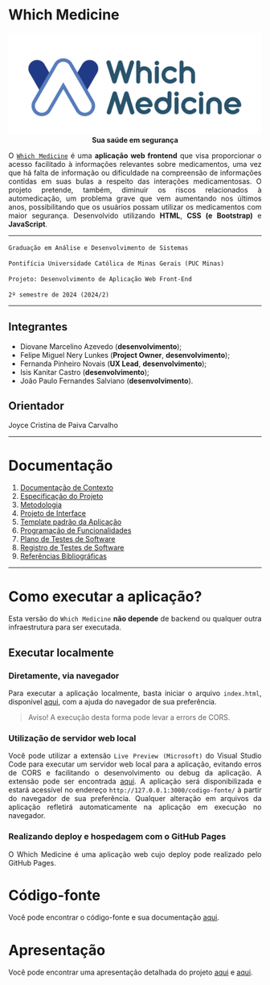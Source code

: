 <div align="justify">

# Which Medicine

<div align="center">

![](documentos/img/logo.png)
**Sua saúde em segurança**

</div>

O [`Which Medicine`](https://icei-puc-minas-pmv-ads.github.io/pmv-ads-2024-2-e1-proj-web-t1-pmv-ads-2024-2-e1-whichmedicine/src/) é uma **aplicação web frontend** que visa proporcionar o acesso facilitado à informações relevantes sobre medicamentos, uma vez que há falta de informação ou dificuldade na compreensão de informações contidas em suas bulas a respeito das interações medicamentosas. O projeto pretende, também, diminuir os riscos relacionados à automedicação, um problema grave que vem aumentando nos últimos anos, possibilitando que os usuários possam utilizar os medicamentos com maior segurança. Desenvolvido utilizando **HTML**, **CSS (e Bootstrap)** e **JavaScript**.

<hr>

`Graduação em Análise e Desenvolvimento de Sistemas`

`Pontifícia Universidade Católica de Minas Gerais (PUC Minas)`

`Projeto: Desenvolvimento de Aplicação Web Front-End`

`2º semestre de 2024 (2024/2)`

<hr>

## Integrantes

* Diovane Marcelino Azevedo (**desenvolvimento**);
* Felipe Miguel Nery Lunkes (**Project Owner**, **desenvolvimento**);
* Fernanda Pinheiro Novais (**UX Lead**, **desenvolvimento**);
* Isis Kanitar Castro (**desenvolvimento**);
* João Paulo Fernandes Salviano (**desenvolvimento**).

## Orientador

Joyce Cristina de Paiva Carvalho

<hr>

# Documentação

<ol>
<li><a href="documentos/01-Documentação de Contexto.md"> Documentação de Contexto</a></li>
<li><a href="documentos/02-Especificação do Projeto.md"> Especificação do Projeto</a></li>
<li><a href="documentos/03-Metodologia.md"> Metodologia</a></li>
<li><a href="documentos/04-Projeto de Interface.md"> Projeto de Interface</a></li>
<li><a href="documentos/05-Template padrão da Aplicação.md"> Template padrão da Aplicação</a></li>
<li><a href="documentos/06-Programação de Funcionalidades.md"> Programação de Funcionalidades</a></li>
<li><a href="documentos/07-Plano de Testes de Software.md"> Plano de Testes de Software</a></li>
<li><a href="documentos/08-Registro de Testes de Software.md"> Registro de Testes de Software</a></li>
<li><a href="documentos/09-Referências.md"> Referências Bibliográficas</a></li>
</ol>

<hr>

# Como executar a aplicação?

Esta versão do `Which Medicine` **não depende** de backend ou qualquer outra infraestrutura para ser executada.

## Executar localmente

### Diretamente, via navegador

Para executar a aplicação localmente, basta iniciar o arquivo `index.html`, disponível [aqui](codigo-fonte/index.html), com a ajuda do navegador de sua preferência.

> Aviso! A execução desta forma pode levar a errors de CORS.

### Utilização de servidor web local

Você pode utilizar a extensão `Live Preview (Microsoft)` do Visual Studio Code para executar um servidor web local para a aplicação, evitando erros de CORS e facilitando o desenvolvimento ou debug da aplicação. A extensão pode ser encontrada [aqui](https://marketplace.visualstudio.com/items?itemName=ms-vscode.live-server). A aplicação será disponibilizada e estará acessível no endereço `http://127.0.0.1:3000/codigo-fonte/` à partir do navegador de sua preferência. Qualquer alteração em arquivos da aplicação refletirá automaticamente na aplicação em execução no navegador.

### Realizando deploy e hospedagem com o GitHub Pages

O Which Medicine é uma aplicação web cujo deploy pode realizado pelo GitHub Pages.

# Código-fonte

Você pode encontrar o código-fonte e sua documentação [aqui](codigo-fonte/README.md).

# Apresentação

Você pode encontrar uma apresentação detalhada do projeto [aqui](apresentacao/README.md) e [aqui](apresentacao).

</div>
